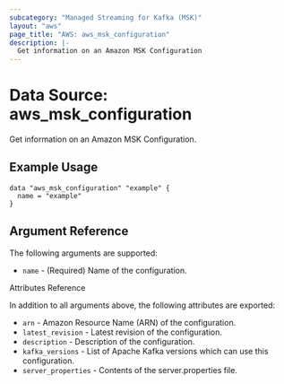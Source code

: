 ```yaml
---
subcategory: "Managed Streaming for Kafka (MSK)"
layout: "aws"
page_title: "AWS: aws_msk_configuration"
description: |-
  Get information on an Amazon MSK Configuration
---
```


# Data Source: aws_msk_configuration

Get information on an Amazon MSK Configuration.

## Example Usage

```hcl
data "aws_msk_configuration" "example" {
  name = "example"
}
```

## Argument Reference

The following arguments are supported:

* `name` - (Required) Name of the configuration.

Attributes Reference

In addition to all arguments above, the following attributes are exported:

* `arn` - Amazon Resource Name (ARN) of the configuration.
* `latest_revision` - Latest revision of the configuration.
* `description` - Description of the configuration.
* `kafka_versions` - List of Apache Kafka versions which can use this configuration.
* `server_properties` - Contents of the server.properties file.
